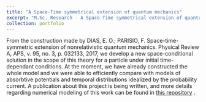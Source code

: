 ```yaml
---
title: "A Space-Time symmetrical extension of quantum mechanics"
excerpt: "M.Sc. Research - A Space-Time symmetrical extension of quantum mechanics<br/><img src='/images/time.png'  height='400' width='300'>"
collection: portfolio
---
```


From the construction made by DIAS, E. O.; PARISIO, F. Space-time-symmetric extension of nonrelativistic quantum mechanics. Physical
Review A, APS, v. 95, no. 3, p. 032133, 2017, we develop a new space-conditional solution in the scope of this theory
for a particle under initial time-dependant conditions. At the moment, we have already constructed the whole model and we were able 
to efficiently compare with models of absorbtive potentials and temporal distributions idealized by the probability current. A publication 
about this project is being written, and more details regarding numerical modeling of this work can be found in 
[this repository](https://github.com/REsteche/master_works/tree/master/programas) .
